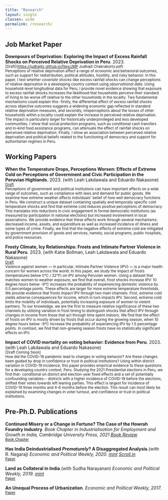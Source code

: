 ```yaml
---
title: "Research"
layout: single
classes: wide
permalink: /research/
---
```


## Job Market Paper

**Downpours of Deprivation: Exploring the Impact of Excess Rainfall Shocks on Perceived Relative Deprivation in Peru**. 2023.
<br/><small>[Draft](https://judhajitc.github.io/files/JMP Judhajit Chakraborty.pdf)</small><br>
<small>
Perceptions of relative deprivation affect a range of economic and behavioral outcomes, such as support for redistribution, political attitudes, hostility, and risky behavior. In this paper, I test whether *covariate shocks*-like excess rainfall shocks can change perceptions of relative deprivation in a developing country context using *observational data*. Using household-level longitudinal data for Peru, I provide novel evidence showing that exposure to excess rainfall shocks increases the likelihood that households perceive their standard of living to be worse off relative to the other households in the locality. Two fundamental mechanisms could explain this- firstly, the differential effect of excess rainfall shocks across objective outcomes suggests a widening economic gap reflected in standard relative deprivation measures, and secondly, misperceptions about the losses of other households within a locality could explain the increase in perceived relative deprivation. The impact is particularly larger for historically underprivileged and less developed communities. I show that social protection programs, such as conditional cash transfers and in-kind food assistance programs, can attenuate the effect of rainfall shocks on perceived relative deprivation. Finally, I show an association between perceived relative deprivation and political beliefs related to the functioning of democracy and support for authoritarian regimes in Peru.
</small>

## Working Papers
**When the Temperature Drops, Perceptions Worsen: Effects of Extreme Cold on Perceptions of Government and Civic Participation in the Peruvian Highlands**. 2023. (with Leah Lakdawala and Eduardo Nakasone)
<br/><small>[Draft](https://judhajitc.github.io/files/FrostAndDemocracy.pdf)</small><br>
<small>
Perceptions of government and political institutions can have important effects on a wide range of outcomes, such as compliance with laws and demand for public goods. We examine how extreme weather affects individuals' belief of how well democracy functions in Peru.  We construct a unique dataset containing spatially and temporally specific cold temperature shocks and find that extreme cold reduces positive perceptions of democracy.  This translates into reductions in civic engagement in formal democratic institutions (as measured by participation in national elections) but increased involvement in local associations. We provide evidence that these effects work through several mechanisms: decreased income, assets, and expenditure as well as increased incidence of illness and some types of crime.  Finally, we find that the negative effects of extreme cold are mitigated by government provision of goods and services, namely, social programs, public hospitals, and police resources. 
</small>

**Frosty Climate, Icy Relationships: Frosts and Intimate Partner Violence in Rural Peru**. 2023. (with Katie Bollman, Leah Lakdawala and Eduardo Nakasone) 
<br/><small>[Draft](https://judhajitc.github.io/files/Frosts_and_IPV.pdf)</small><br>
<small>
Violence against women — in particular, Intimate Partner Violence (IPV) — is a major health concern for
women across the world. In this paper, we study the impact of frosts (temperatures below 0°C / 32°F) on IPV
among Peruvian women. Using a dataset that matches women to weather exposure, we find that overall, frost
shocks increase IPV: 10 degree hours below -9°C increases the probability of experiencing domestic violence
by 0.5 percentage points. These effects are larger for more extreme temperature thresholds. We provide
evidence that frosts impact IPV through two main channels. First, extreme cold yields adverse consequences
for income, which in turn impacts IPV. Second, extreme cold limits the mobility of individuals, potentially
increasing exposure of women to violent partners. To our knowledge, we are the first to measure relative
significance of these two channels by utilizing variation in frost timing to distinguish shocks that affect IPV
through changes in income from those that act through time spent indoors. We find that the effect of frosts
on IPV is mostly driven by frosts that occur during the growing season, when 10 degree hours below -9°C
increase the probability of experiencing IPV by 1.5 percentage points. In contrast, we find that non-growing
season frosts have no statistically significant effects on IPV.
</small>

**Impact of COVID mortality on voting behavior: Evidence from Peru**. 2023. (with Leah Lakdawala and Eduardo Nakasone)
<br/><small>[Draft Coming Soon]</small><br>
<small>
How did the COVID-19 pandemic lead to changes in voting behavior? Are these changes been guided by
drop in confidence or trust in political institutions? Using within district variation in COVID-19 incidence,
this paper provides empirical evidence to these questions for a developing country context, Peru. Studying the
2021 Presidential elections in Peru, we find that- conditional on district and election-year fixed effects and a
set of potentially confounding variables-- districts with a higher incidence of COVID-19 before the elections,
shifted their votes towards left leaning parties. This effect is largest for incidence of COVID-19 three months
and 4-6 months before the election. This result can most likely be explained by examining changes in voter
turnout, and confidence or trust in political institutions.
</small>

## Pre-Ph.D. Publications

**Continued Misery or a Change in Fortune? The Case of the Howrah Foundry Industry**. *Book Chapter in Industrialisation for Employment and Growth in India, Cambridge University Press, 2021* *[Book Review](https://www.epw.in/journal/2022/26-27/book-reviews/quest-indian-manufacturing-future.html)* <br/><small>[Book Chapter](https://www.cambridge.org/core/books/industrialisation-for-employment-and-growth-in-india/C038DB4557F1361E61C47276BAB2DBB7)</small><br>

**Has India Deindustrialised *Prematurely*? A Disaggregated Analysis**.(with R. Nagaraj) *Economic and Political Weekly, 2020.* *[mint](https://www.livemint.com/news/india/india-hasn-t-deindustrialized-but-stagnated-11609985184017.html)* *[Scroll.in](https://scroll.in/article/992066/despite-the-make-in-india-push-the-share-of-manufacturing-sector-in-the-gdp-has-stayed-stagnant)* <br/><small>[Paper](https://judhajitc.github.io/files/HasIndiaDeindustrialisedPrematurelyEPW.pdf)</small><br>

**Land as Collateral in India**.(with Sudha Narayanan) *Economic and Political Weekly, 2019.* *[mint](https://www.livemint.com/news/india/why-indians-don-t-use-land-as-collateral-11573718470954.html)*<br/><small>[Paper](https://judhajitc.github.io/files/LandascollateralinIndia.pdf)</small><br>

**An Unequal Process of Urbanization**. *Economic and Political Weekly, 2017.* <br/><small>[Paper](https://judhajitc.github.io/files/NO_LII_9_04032017_Judhajit_Chakraborty-EPW.pdf)</small><br>


